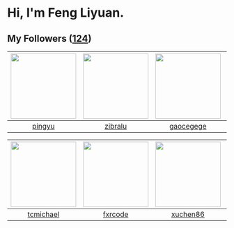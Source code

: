 # Hi, I'm Feng Liyuan.

## My Followers ([124](https://github.com/SunRunAway?tab=followers))

| <img src="https://avatars.githubusercontent.com/u/1907938?v=4" width="150" height="150" /> | <img src="https://avatars.githubusercontent.com/u/41463486?v=4" width="150" height="150" /> | <img src="https://avatars.githubusercontent.com/u/5100735?v=4" width="150" height="150" /> | <img src="https://avatars.githubusercontent.com/u/3293915?v=4" width="150" height="150" /> |
| :----------------------------------------------------------------------------------------: | :-----------------------------------------------------------------------------------------: | :----------------------------------------------------------------------------------------: | :----------------------------------------------------------------------------------------: |
|                             [pingyu](https://github.com/pingyu)                            |                            [zibralu](https://github.com/zibralu)                            |                          [gaocegege](https://github.com/gaocegege)                         |                         [fancyfrees](https://github.com/fancyfrees)                        |

| <img src="https://avatars.githubusercontent.com/u/1506474?v=4" width="150" height="150" /> | <img src="https://avatars.githubusercontent.com/u/13307594?v=4" width="150" height="150" /> | <img src="https://avatars.githubusercontent.com/u/39176987?v=4" width="150" height="150" /> | <img src="https://avatars.githubusercontent.com/u/10694566?v=4" width="150" height="150" /> |
| :----------------------------------------------------------------------------------------: | :-----------------------------------------------------------------------------------------: | :-----------------------------------------------------------------------------------------: | :-----------------------------------------------------------------------------------------: |
|                          [tcmichael](https://github.com/tcmichael)                         |                            [fxrcode](https://github.com/fxrcode)                            |                           [xuchen86](https://github.com/xuchen86)                           |                         [zhuboshuai](https://github.com/zhuboshuai)                         |